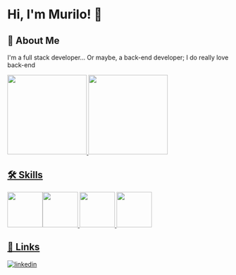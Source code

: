 
# Hi, I'm Murilo! 👋


## 🚀 About Me
I'm a full stack developer... Or maybe, a back-end developer; I do really love back-end 


<div>
    <a href="https://github.com/Murilo-Gotardo">
    <img height="180em" src="https://github-readme-stats.vercel.app/api/top-langs/?username=Murilo-Gotardo&layout=compact&langs_count=7&theme=dracula"/>
    <img height="180em" src="https://github-readme-stats.vercel.app/api?username=Murilo-Gotardo&show_icons=true&theme=dracula&include_all_commits=true&count_private=true"/>
</div>


## 🛠 Skills



<img src="https://cdn.jsdelivr.net/gh/devicons/devicon/icons/laravel/laravel-plain-wordmark.svg" width="80" height="80"/><img src="https://cdn.jsdelivr.net/gh/devicons/devicon/icons/php/php-plain.svg" width="80" height="80"/> <img src="https://cdn.jsdelivr.net/gh/devicons/devicon/icons/mysql/mysql-original-wordmark.svg" width="80" height="80"/> <img src="https://cdn.jsdelivr.net/gh/devicons/devicon/icons/docker/docker-plain-wordmark.svg" width="80" height="80"/>
          
          
     
  
## 🔗 Links
[![linkedin](https://img.shields.io/badge/linkedin-0A66C2?style=for-the-badge&logo=linkedin&logoColor=white)](https://www.linkedin.com/in/murilo-g-pommerening/)
